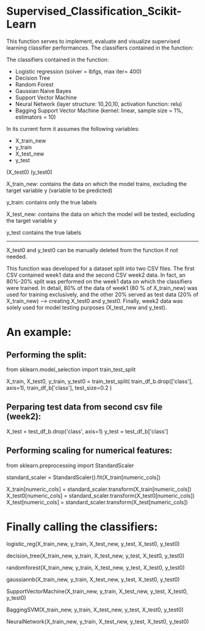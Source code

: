 # Supervised_Classification_Scikit-Learn

This function serves to implement, evaluate and visualize supervised learning classifier performances.
The classifiers contained in the function:

The classifiers contained in the function:

- Logistic regression (solver = lbfgs, max iter= 400)
- Decision Tree
- Random Forest
- Gaussian Naive Bayes
- Support Vector Machine
- Neural Network (layer structure: 10,20,10, activation function: relu)
- Bagging Support Vector Machine (kernel: linear, sample size = 1%, estimators = 10)

In its current form it assumes the following variables:

- X_train_new 
- y_train
- X_test_new
- y_test

(X_test0)
(y_test0)

X_train_new: contains the data on which the model trains, excluding the target variable y (variable to be predicted)

y_train: contains only the true labels

X_test_new: contains the data on which the model will be tested, excluding the target variable y 

y_test contains the true labels

-----

X_test0 and y_test0 can be manually deleted from the function if not needed.

This function was developed for a dataset split into two CSV files. The first CSV contained week1 data and the second CSV week2 data. In fact, an 80%-20% split was performed on the week1 data on which the classifiers were trained. In detail, 80% of the data of week1 (80 % of X_train_new) was used for training exclusively, and the other 20% served as test data (20% of X_train_new) --> creating X_test0 and y_test0. Finally, week2 data was solely used for model testing purposes (X_test_new and y_test).



# An example:


## Performing the split: 

from sklearn.model_selection import train_test_split


X_train, X_test0, y_train, y_test0 = train_test_split(
    train_df_b.drop(['class'], axis=1), 
   train_df_b['class'], 
    test_size=0.2
)


## Perparing test data from second csv file (week2):

X_test = test_df_b.drop('class', axis=1)
y_test = test_df_b['class']



## Performing scaling for numerical features: 


from sklearn.preprocessing import StandardScaler

standard_scaler = StandardScaler().fit(X_train[numeric_cols])

X_train[numeric_cols] = standard_scaler.transform(X_train[numeric_cols])
X_test0[numeric_cols] = standard_scaler.transform(X_test0[numeric_cols])
X_test[numeric_cols] = standard_scaler.transform(X_test[numeric_cols])



# Finally calling the classifiers: 

logistic_reg(X_train_new, y_train, X_test_new, y_test, X_test0, y_test0)

decision_tree(X_train_new, y_train, X_test_new, y_test, X_test0, y_test0)

randomforest(X_train_new, y_train, X_test_new, y_test, X_test0, y_test0)

gaussiannb(X_train_new, y_train, X_test_new, y_test, X_test0, y_test0)

SupportVectorMachine(X_train_new, y_train, X_test_new, y_test, X_test0, y_test0)

BaggingSVM(X_train_new, y_train, X_test_new, y_test, X_test0, y_test0)

NeuralNetwork(X_train_new, y_train, X_test_new, y_test, X_test0, y_test0)
